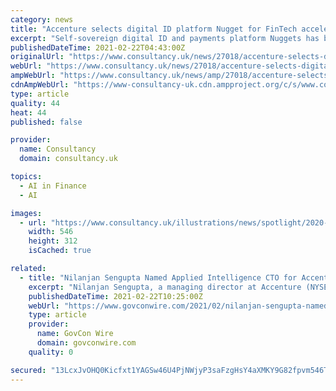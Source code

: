```yaml
---
category: news
title: "Accenture selects digital ID platform Nugget for FinTech accelerator"
excerpt: "Self-sovereign digital ID and payments platform Nuggets has been selected as part of Accenture’s FinTech Innovation Lab accelerator programme, in London."
publishedDateTime: 2021-02-22T04:43:00Z
originalUrl: "https://www.consultancy.uk/news/27018/accenture-selects-digital-id-platform-nugget-for-fintech-accelerator"
webUrl: "https://www.consultancy.uk/news/27018/accenture-selects-digital-id-platform-nugget-for-fintech-accelerator"
ampWebUrl: "https://www.consultancy.uk/news/amp/27018/accenture-selects-digital-id-platform-nugget-for-fintech-accelerator"
cdnAmpWebUrl: "https://www-consultancy-uk.cdn.ampproject.org/c/s/www.consultancy.uk/news/amp/27018/accenture-selects-digital-id-platform-nugget-for-fintech-accelerator"
type: article
quality: 44
heat: 44
published: false

provider:
  name: Consultancy
  domain: consultancy.uk

topics:
  - AI in Finance
  - AI

images:
  - url: "https://www.consultancy.uk/illustrations/news/spotlight/2020-11-19-113153191-PwC-spins-off-its-fintech-arm-eBAM-as-LikeZero-spot.jpg"
    width: 546
    height: 312
    isCached: true

related:
  - title: "Nilanjan Sengupta Named Applied Intelligence CTO for Accenture Federal Arm"
    excerpt: "Nilanjan Sengupta, a managing director at Accenture (NYSE: ACN), has been promoted as chief technology officer of the applied intelligence practice within the company’s federal services subsidiary, G2Xchange FedCiv reported Friday."
    publishedDateTime: 2021-02-22T10:25:00Z
    webUrl: "https://www.govconwire.com/2021/02/nilanjan-sengupta-named-applied-intelligence-cto-for-accenture-federal-arm/"
    type: article
    provider:
      name: GovCon Wire
      domain: govconwire.com
    quality: 0

secured: "13LcxJvOHQ0Kicfxt1YAGSw46U4PjNWjyP3saFzgHsY4aXMKY9G82fpvm546T1vVnAX/VGReO+giVIoUbtWq1Ry5k5BecIuu8BAeRwGhOgQOX/wBg2r4dyrZZP2dRZaBJ4JvBVG0d9X+meiFUIssTjn1WZvSTL6yO+6lYCNbxrAbO2F2Psmkr1APm1juurQO9uaBZKZ2/OO5BuTr7gyLmCFhUhzM37EA85ooA6mepQGqfT/kmJ5qQP61bDDnR39HS0J8+Oetal8ckD4Y5Y65SGaeSR/jJuvlb9cdou0nMXnKGmRk25MFcOupdY//D1wwSKPDZXHhlv8KDWwd6sMFiZISL36UadbQj7yK2vUMM3I=;sCMk7jd8BR3SK7mnR2OzDA=="
---
```



